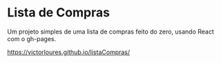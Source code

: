 # Lista de Compras

Um projeto simples de uma lista de compras feito do zero, usando React com o gh-pages.

https://victorloures.github.io/listaCompras/
